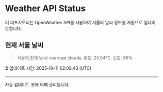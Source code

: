 
# Weather API Status

이 리포지토리는 OpenWeather API를 사용하여 서울의 날씨 정보를 자동으로 업데이트합니다.

## 현재 서울 날씨
> 서울의 현재 날씨: overcast clouds, 온도: 20.94°C, 습도: 96%

⏳ 업데이트 시간: 2025-10-11 02:09:43 (UTC)

---
자동 업데이트 봇에 의해 관리됩니다.
